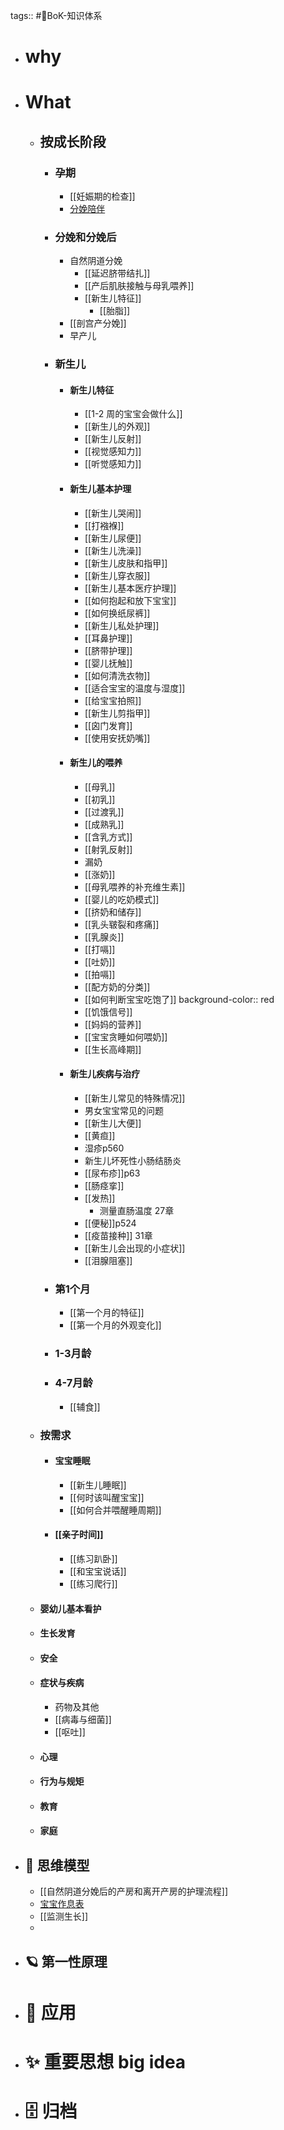 tags:: #🌲BoK-知识体系

- # why
- # What
	- ## 按成长阶段
		- ### 孕期
			- [[妊娠期的检查]]
			- [分娩陪伴](https://docs.google.com/spreadsheets/d/1VvA_BEBQI2VismzBsgA609_n4FtMT4E-gZR2yc7nv4o/edit?gid=0#gid=0)
		- ### 分娩和分娩后
			- 自然阴道分娩
				- [[延迟脐带结扎]]
				- [[产后肌肤接触与母乳喂养]]
				- [[新生儿特征]]
					- [[胎脂]]
			- [[剖宫产分娩]]
			- 早产儿
		- ### 新生儿
			- #### 新生儿特征
				- [[1-2 周的宝宝会做什么]]
				- [[新生儿的外观]]
				- [[新生儿反射]]
				- [[视觉感知力]]
				- [[听觉感知力]]
			- #### 新生儿基本护理
				- [[新生儿哭闹]]
				- [[打襁褓]]
				- [[新生儿尿便]]
				- [[新生儿洗澡]]
				- [[新生儿皮肤和指甲]]
				- [[新生儿穿衣服]]
				- [[新生儿基本医疗护理]]
				- [[如何抱起和放下宝宝]]
				- [[如何换纸尿裤]]
				- [[新生儿私处护理]]
				- [[耳鼻护理]]
				- [[脐带护理]]
				- [[婴儿抚触]]
				- [[如何清洗衣物]]
				- [[适合宝宝的温度与湿度]]
				- [[给宝宝拍照]]
				- [[新生儿剪指甲]]
				- [[囟门发育]]
				- [[使用安抚奶嘴]]
			- #### 新生儿的喂养
				- [[母乳]]
				- [[初乳]]
				- [[过渡乳]]
				- [[成熟乳]]
				- [[含乳方式]]
				- [[射乳反射]]
				- 漏奶
				- [[涨奶]]
				- [[母乳喂养的补充维生素]]
				- [[婴儿的吃奶模式]]
				- [[挤奶和储存]]
				- [[乳头皲裂和疼痛]]
				- [[乳腺炎]]
				- [[打嗝]]
				- [[吐奶]]
				- [[拍嗝]]
				- [[配方奶的分类]]
				- [[如何判断宝宝吃饱了]]
				  background-color:: red
				- [[饥饿信号]]
				- [[妈妈的营养]]
				- [[宝宝贪睡如何喂奶]]
				- [[生长高峰期]]
			- #### 新生儿疾病与治疗
				- [[新生儿常见的特殊情况]]
				- 男女宝宝常见的问题
				- [[新生儿大便]]
				- [[黄疸]]
				- 湿疹p560
				- 新生儿坏死性小肠结肠炎
				- [[尿布疹]]p63
				- [[肠痉挛]]
				- [[发热]]
					- 测量直肠温度  27章
				- [[便秘]]p524
				- [[疫苗接种]] 31章
				- [[新生儿会出现的小症状]]
				- [[泪腺阻塞]]
		- ### 第1个月
			- [[第一个月的特征]]
			- [[第一个月的外观变化]]
		- ### 1-3月龄
		- ### 4-7月龄
			- [[辅食]]
	- ### 按需求
		- #### 宝宝睡眠
			- [[新生儿睡眠]]
			- [[何时该叫醒宝宝]]
			- [[如何合并喂醒睡周期]]
		- #### [[亲子时间]]
			- [[练习趴卧]]
			- [[和宝宝说话]]
			- [[练习爬行]]
	- #### 婴幼儿基本看护
	- #### 生长发育
	- #### 安全
	- #### 症状与疾病
		- 药物及其他
		- [[病毒与细菌]]
		- [[呕吐]]
	- #### 心理
	- #### 行为与规矩
	- #### 教育
	- #### 家庭
- ## 🧠 思维模型
	- [[自然阴道分娩后的产房和离开产房的护理流程]]
	- [宝宝作息表](https://docs.google.com/spreadsheets/d/1XRbVfgN8runw5_mVQ0rLVz649hMc148iWJplfFPMTuY/edit#gid=0)
	- [[监测生长]]
	-
- ## 🪐 第一性原理
- # 🧰 应用
- # ✨ 重要思想 big idea
- # 🗄️ 归档
